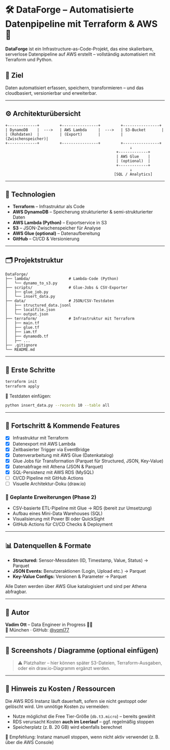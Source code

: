 # 🛠️ DataForge – Automatisierte Datenpipeline mit Terraform & AWS 🚀

**DataForge** ist ein Infrastructure-as-Code-Projekt, das eine skalierbare, serverlose Datenpipeline auf AWS erstellt – vollständig automatisiert mit Terraform und Python.

## 📌 Ziel
Daten automatisiert erfassen, speichern, transformieren – und das cloudbasiert, versionierbar und erweiterbar.

---

## ⚙️ Architekturübersicht

```text
+-------------+         +----------------+         +----------------+
| DynamoDB    |  --->   | AWS Lambda     |  --->   | S3-Bucket       |
| (Rohdaten)  |         | (Export)       |         | (Zwischenspeicher)|
+-------------+         +----------------+         +----------------+
                                                       ↓
                                                 +-------------+
                                                 | AWS Glue    |
                                                 | (optional)  |
                                                 +-------------+
                                                       ↓
                                                [SQL / Analytics]
```

---

## 🔧 Technologien

- **Terraform** – Infrastruktur als Code
- **AWS DynamoDB** – Speicherung strukturierter & semi-strukturierter Daten
- **AWS Lambda (Python)** – Exportservice in S3
- **S3** – JSON-Zwischenspeicher für Analyse
- **AWS Glue (optional)** – Datenaufbereitung
- **GitHub** – CI/CD & Versionierung

---

## 🗂️ Projektstruktur

```
DataForge/
├── lambda/                 # Lambda-Code (Python)
│   └── dynamo_to_s3.py
├── scripts/                # Glue-Jobs & CSV-Exporter
│   ├── glue_job.py
│   └── insert_data.py
├── data/                   # JSON/CSV-Testdaten
│   ├── structured_data.jsonl
│   ├── localfile.json
│   └── output.json
├── terraform/              # Infrastruktur mit Terraform
│   ├── main.tf
│   ├── glue.tf
│   ├── iam.tf
│   ├── dynamodb.tf
│   ├── ...
├── .gitignore
└── README.md
```

---

## 🚀 Erste Schritte

```bash
terraform init
terraform apply
```

📌 Testdaten einfügen:
```bash
python insert_data.py --records 10 --table all
```

---

## 📅 Fortschritt & Kommende Features

- [x] Infrastruktur mit Terraform
- [x] Datenexport mit AWS Lambda
- [x] Zeitbasierter Trigger via EventBridge
- [x] Datenverarbeitung mit AWS Glue (Datenkatalog)
- [x] Glue Jobs für Transformation (Parquet für Structured, JSON, Key-Value)
- [x] Datenabfrage mit Athena (JSON & Parquet)
- [x] SQL-Persistenz mit AWS RDS (MySQL)
- [ ] CI/CD Pipeline mit GitHub Actions
- [ ] Visuelle Architektur-Doku (draw.io)

### 🔧 Geplante Erweiterungen (Phase 2)

- CSV-basierte ETL-Pipeline mit Glue → RDS (bereit zur Umsetzung)
- Aufbau eines Mini-Data Warehouses (SQL)
- Visualisierung mit Power BI oder QuickSight
- GitHub Actions für CI/CD Checks & Deployment

---

## 📊 Datenquellen & Formate

- **Structured:** Sensor-Messdaten (ID, Timestamp, Value, Status) → Parquet
- **JSON Events:** Benutzeraktionen (Login, Upload etc.) → Parquet
- **Key-Value Configs:** Versionen & Parameter → Parquet

Alle Daten werden über AWS Glue katalogisiert und sind per Athena abfragbar.

--- 

## 🧠 Autor
**Vadim Ott** – Data Engineer in Progress 👨‍💻  
📍 München · GitHub: [@voml77](https://github.com/voml77)

---

## 📸 Screenshots / Diagramme (optional einfügen)

> ⚠️ Platzhalter – hier können später S3-Dateien, Terraform-Ausgaben, oder ein draw.io-Diagramm ergänzt werden.

---

## 💸 Hinweis zu Kosten / Ressourcen

Die AWS RDS Instanz läuft dauerhaft, sofern sie nicht gestoppt oder gelöscht wird. Um unnötige Kosten zu vermeiden:

- Nutze möglichst die Free Tier-Größe (`db.t3.micro`) – bereits gewählt
- RDS verursacht Kosten **auch im Leerlauf** – ggf. regelmäßig stoppen
- Speicherplatz (z. B. 20 GB) wird ebenfalls berechnet

🔧 Empfehlung: Instanz manuell stoppen, wenn nicht aktiv verwendet (z. B. über die AWS Console)
